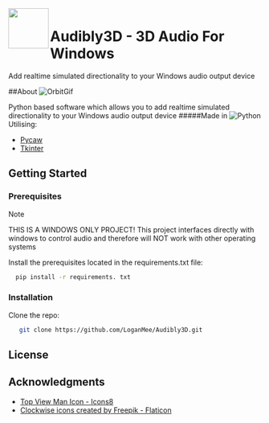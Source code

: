<img align="left" width="80" src="https://github.com/user-attachments/assets/cbb7ce60-ec02-4afa-a46b-3fb7d50d14ca" />

# Audibly3D - 3D Audio For Windows
Add realtime simulated directionality to your Windows audio output device

##About
![OrbitGif](https://github.com/user-attachments/assets/8298719b-5e7a-40db-83ce-ebf2511c2b1b)

Python based software which allows you to add realtime simulated directionality to your Windows audio output device
#####Made in ![Python](https://img.shields.io/badge/python-3670A0?style=for-the-badge&logo=python&logoColor=ffdd54) Utilising:
* [Pycaw](https://github.com/AndreMiras/pycaw)
* [Tkinter](https://docs.python.org/3/library/tkinter.html)

## Getting Started

### Prerequisites
> [!NOTE]
>THIS IS A WINDOWS ONLY PROJECT!
>This project interfaces directly with windows to control audio and therefore will NOT work with other operating systems

Install the prerequisites located in the requirements.txt file:
```sh
  pip install -r requirements. txt
```
### Installation
Clone the repo:
```sh
   git clone https://github.com/LoganMee/Audibly3D.git
```
## License

## Acknowledgments
* [Top View Man Icon - Icons8](https://icons8.com/icon/118576/top-view-man)
* [Clockwise icons created by Freepik - Flaticon](https://www.flaticon.com/free-icons/clockwise)

<!-- MARKDOWN IMAGES & GIFS -->
[logoIcon-9]: https://github.com/user-attachments/assets/cbb7ce60-ec02-4afa-a46b-3fb7d50d14ca
[OrbitGif]: https://github.com/user-attachments/assets/8298719b-5e7a-40db-83ce-ebf2511c2b1b
[Python]: https://img.shields.io/badge/python-3670A0?style=for-the-badge&logo=python&logoColor=ffdd54
